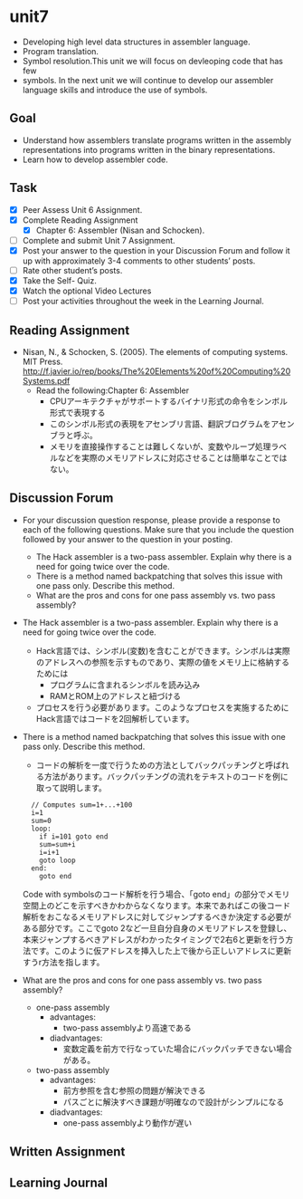 # unit7

- Developing high level data structures in assembler language.
- Program translation.
- Symbol resolution.This unit we will focus on devleoping code that has few
- symbols.  In the next unit we will continue to develop our assembler language skills and introduce the use of symbols.

## Goal

- Understand how assemblers translate programs written in the assembly representations into programs written in the binary representations.
- Learn how to develop assembler code.

## Task

- [x] Peer Assess Unit 6 Assignment.
- [x] Complete Reading Assignment
  - [x] Chapter 6: Assembler (Nisan and Schocken).
- [ ] Complete and submit Unit 7 Assignment.
- [x] Post your answer to the question in your Discussion Forum and follow it up with approximately 3-4 comments to other students’ posts.
- [ ] Rate other student’s posts.
- [x] Take the Self- Quiz.
- [x] Watch the optional Video Lectures
- [ ] Post your activities throughout the week in the Learning Journal.

## Reading Assignment

- Nisan, N., & Schocken, S. (2005). The elements of computing systems. MIT Press. <http://f.javier.io/rep/books/The%20Elements%20of%20Computing%20Systems.pdf>
  - Read the following:Chapter 6: Assembler
    - CPUアーキテクチャがサポートするバイナリ形式の命令をシンボル形式で表現する
    - このシンボル形式の表現をアセンブリ言語、翻訳ブログラムをアセンブラと呼ぶ。
    - メモリを直接操作することは難しくないが、変数やループ処理ラベルなどを実際のメモリアドレスに対応させることは簡単なことではない。

## Discussion Forum

- For your discussion question response, please provide a response to each of the following questions.  Make sure that you include the question followed by your answer to the question in your posting.
  - The Hack assembler is a two-pass assembler. Explain why there is a need for going twice over the code.
  - There is a method named backpatching that solves this issue with one pass only. Describe this method.
  - What are the pros and cons for one pass assembly vs. two pass assembly?

- The Hack assembler is a two-pass assembler. Explain why there is a need for going twice over the code.
  - Hack言語では、シンボル(変数)を含むことができます。シンボルは実際のアドレスへの参照を示すものであり、実際の値をメモリ上に格納するためには
    - プログラムに含まれるシンボルを読み込み
    - RAMとROM上のアドレスと紐づける
  - プロセスを行う必要があります。このようなプロセスを実施するためにHack言語ではコードを2回解析しています。
- There is a method named backpatching that solves this issue with one pass only. Describe this method.
  - コードの解析を一度で行うための方法としてバックパッチングと呼ばれる方法があります。バックパッチングの流れをテキストのコードを例に取って説明します。

  ``` Code with symbols
    // Computes sum=1+...+100
    i=1
    sum=0
    loop:
      if i=101 goto end
      sum=sum+i
      i=i+1
      goto loop
    end:
      goto end
  ```

  Code with symbolsのコード解析を行う場合、「goto end」の部分でメモリ空間上のどこを示すべきかわからなくなります。本来であればこの後コード解析をおこなるメモリアドレスに対してジャンプするべきか決定する必要がある部分です。ここでgoto 2など一旦自分自身のメモリアドレスを登録し、本来ジャンプするべきアドレスがわかったタイミングで2右6と更新を行う方法です。このように仮アドレスを挿入した上で後から正しいアドレスに更新すうr方法を指します。

- What are the pros and cons for one pass assembly vs. two pass assembly?
  - one-pass assembly
    - advantages:
      - two-pass assemblyより高速である
    - diadvantages:
      - 変数定義を前方で行なっていた場合にバックパッチできない場合がある。
  - two-pass assembly
    - advantages:
      - 前方参照を含む参照の問題が解決できる
      - パスごとに解決すべき課題が明確なので設計がシンプルになる
    - diadvantages:
      - one-pass assemblyより動作が遅い

## Written Assignment

## Learning Journal
